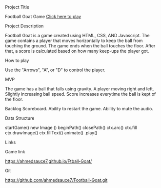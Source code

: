 Project Title

Football Goat Game
[Click here to play](https://ahmedsauce7.github.io/Ftball-Goat/)

Project Description

Football Goat is a game created using HTML, CSS, AND Javascript. The game contains a player that moves horizontally to keep the ball from touching the ground. The game ends when the ball touches the floor. After that, a score is calculated based on how many keep-ups the player got.

How to play

Use the "Arrows", "A", or "D" to control the player. 

MVP

The game has a ball that falls using gravity.
A player moving right and left.
Slightly increasing ball speed.
Score increases everytime the ball is kept of the floor.

Backlog
Scoreboard.
Ability to restart the game.
Ability to mute the audio.


Data Structure

startGame()
new Image ()
beginPath()
closePath()
ctx.arc()
ctx.fill
ctx.drawImage()
ctx.fillText()
animate()
.play()

Links

Game link

https://ahmedsauce7.github.io/Ftball-Goat/

Git

https://github.com/ahmedsauce7/Football-Goat.git

<!-- Slides -->